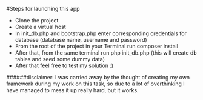 #Steps for launching this app
* Clone the project
* Create a virtual host
* In init_db.php and bootstrap.php enter corresponding credentials for database (database name, username and password)
* From the root of the project in your Terminal run composer install
* After that, from the same terminal run php init_db.php (this will create db tables and seed some dummy data)
* After that feel free to test my solution :)

######disclaimer: I was carried away by the thought of creating my own framework during my work on this task, so due to a lot of overthinking I have managed to mess it up really hard, but it works.
 